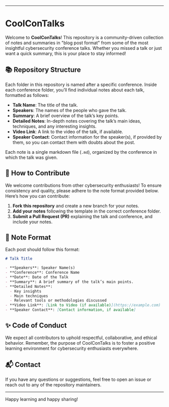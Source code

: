 
---

# CoolConTalks

Welcome to **CoolConTalks**! This repository is a community-driven collection of notes and summaries in "blog post format" from some of the most insightful cybersecurity conference talks. Whether you missed a talk or just want a quick summary, this is your place to stay informed!

## 📚 Repository Structure

Each folder in this repository is named after a specific conference. Inside each conference folder, you’ll find individual notes about each talk, formatted as follows:

- **Talk Name**: The title of the talk.
- **Speakers**: The names of the people who gave the talk.
- **Summary**: A brief overview of the talk’s key points.
- **Detailed Notes**: In-depth notes covering the talk’s main ideas, techniques, and any interesting insights.
- **Video Link**: A link to the video of the talk, if available.
- **Speaker Contact**: Contact information for the speaker(s), if provided by them, so you can contact them with doubts about the post.

Each note is a single markdown file (`.md`), organized by the conference in which the talk was given.


## 🚀 How to Contribute

We welcome contributions from other cybersecurity enthusiasts! To ensure consistency and quality, please adhere to the note format provided below. Here’s how you can contribute:

1. **Fork this repository** and create a new branch for your notes.
2. **Add your notes** following the template in the correct conference folder.
3. **Submit a Pull Request (PR)** explaining the talk and conference, and include your notes.


## 📝 Note Format

Each post should follow this format:

```markdown
# Talk Title

- **Speakers**: Speaker Name(s)
- **Conference**: Conference Name
- **Date**: Date of the Talk
- **Summary**: A brief summary of the talk’s main points.
- **Detailed Notes**:
  - Key insights
  - Main techniques
  - Relevant tools or methodologies discussed
- **Video Link**: [Link to Video (if available)](https://example.com)
- **Speaker Contact**: [Contact information, if available]
```

## ✨ Code of Conduct

We expect all contributors to uphold respectful, collaborative, and ethical behavior. Remember, the purpose of CoolConTalks is to foster a positive learning environment for cybersecurity enthusiasts everywhere.

## 📬 Contact

If you have any questions or suggestions, feel free to open an issue or reach out to any of the repository maintainers.

---

Happy learning and happy sharing!


